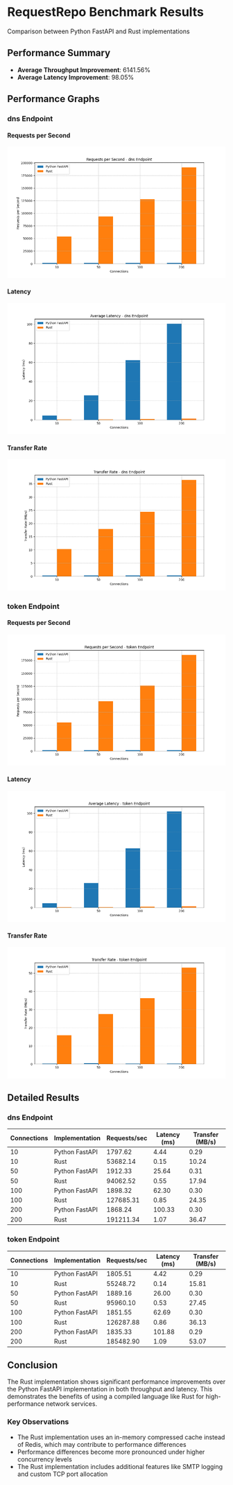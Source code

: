 # RequestRepo Benchmark Results

Comparison between Python FastAPI and Rust implementations

## Performance Summary

- **Average Throughput Improvement**: 6141.56%
- **Average Latency Improvement**: 98.05%

## Performance Graphs

### dns Endpoint

#### Requests per Second

![dns RPS](results/plots/dns_rps.png)

#### Latency

![dns Latency](results/plots/dns_latency.png)

#### Transfer Rate

![dns Transfer](results/plots/dns_transfer.png)

### token Endpoint

#### Requests per Second

![token RPS](results/plots/token_rps.png)

#### Latency

![token Latency](results/plots/token_latency.png)

#### Transfer Rate

![token Transfer](results/plots/token_transfer.png)

## Detailed Results

### dns Endpoint

| Connections | Implementation | Requests/sec | Latency (ms) | Transfer (MB/s) |
|-------------|---------------|--------------|--------------|----------------|
| 10 | Python FastAPI | 1797.62 | 4.44 | 0.29 |
| 10 | Rust | 53682.14 | 0.15 | 10.24 |
| 50 | Python FastAPI | 1912.33 | 25.64 | 0.31 |
| 50 | Rust | 94062.52 | 0.55 | 17.94 |
| 100 | Python FastAPI | 1898.32 | 62.30 | 0.30 |
| 100 | Rust | 127685.31 | 0.85 | 24.35 |
| 200 | Python FastAPI | 1868.24 | 100.33 | 0.30 |
| 200 | Rust | 191211.34 | 1.07 | 36.47 |

### token Endpoint

| Connections | Implementation | Requests/sec | Latency (ms) | Transfer (MB/s) |
|-------------|---------------|--------------|--------------|----------------|
| 10 | Python FastAPI | 1805.51 | 4.42 | 0.29 |
| 10 | Rust | 55248.72 | 0.14 | 15.81 |
| 50 | Python FastAPI | 1889.16 | 26.00 | 0.30 |
| 50 | Rust | 95960.10 | 0.53 | 27.45 |
| 100 | Python FastAPI | 1851.55 | 62.69 | 0.30 |
| 100 | Rust | 126287.88 | 0.86 | 36.13 |
| 200 | Python FastAPI | 1835.33 | 101.88 | 0.29 |
| 200 | Rust | 185482.90 | 1.09 | 53.07 |

## Conclusion

The Rust implementation shows significant performance improvements over the Python FastAPI implementation in both throughput and latency. This demonstrates the benefits of using a compiled language like Rust for high-performance network services.

### Key Observations

- The Rust implementation uses an in-memory compressed cache instead of Redis, which may contribute to performance differences
- Performance differences become more pronounced under higher concurrency levels
- The Rust implementation includes additional features like SMTP logging and custom TCP port allocation
